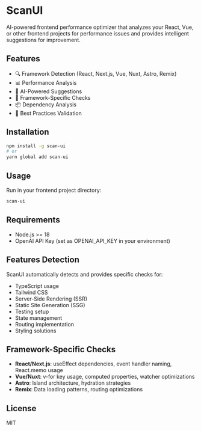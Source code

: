 # ScanUI

AI-powered frontend performance optimizer that analyzes your React, Vue, or other frontend projects for performance issues and provides intelligent suggestions for improvement.

## Features

- 🔍 Framework Detection (React, Next.js, Vue, Nuxt, Astro, Remix)
- 📊 Performance Analysis
- 🤖 AI-Powered Suggestions
- 🎯 Framework-Specific Checks
- 📦 Dependency Analysis
- 🚀 Best Practices Validation

## Installation

```bash
npm install -g scan-ui
# or
yarn global add scan-ui
```

## Usage

Run in your frontend project directory:

```bash
scan-ui
```

## Requirements

- Node.js >= 18
- OpenAI API Key (set as OPENAI_API_KEY in your environment)

## Features Detection

ScanUI automatically detects and provides specific checks for:
- TypeScript usage
- Tailwind CSS
- Server-Side Rendering (SSR)
- Static Site Generation (SSG)
- Testing setup
- State management
- Routing implementation
- Styling solutions

## Framework-Specific Checks

- **React/Next.js**: useEffect dependencies, event handler naming, React.memo usage
- **Vue/Nuxt**: v-for key usage, computed properties, watcher optimizations
- **Astro**: Island architecture, hydration strategies
- **Remix**: Data loading patterns, routing optimizations

## License

MIT